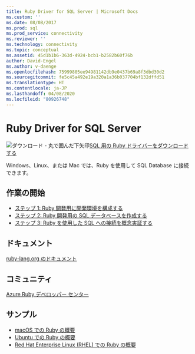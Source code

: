 ```yaml
---
title: Ruby Driver for SQL Server | Microsoft Docs
ms.custom: ''
ms.date: 08/08/2017
ms.prod: sql
ms.prod_service: connectivity
ms.reviewer: ''
ms.technology: connectivity
ms.topic: conceptual
ms.assetid: 45d1b1b6-363d-4924-bcb1-b2582b60f76b
author: David-Engel
ms.author: v-daenge
ms.openlocfilehash: 75999805ee94981142db9e0437b69a8f3dbd30d2
ms.sourcegitcommit: fe5c45a492e19a320a1a36b037704bf132dffd51
ms.translationtype: HT
ms.contentlocale: ja-JP
ms.lasthandoff: 04/08/2020
ms.locfileid: "80926748"
---
```

# <a name="ruby-driver-for-sql-server"></a>Ruby Driver for SQL Server

![ダウンロード - 丸で囲んだ下矢印](../../ssms/media/download-icon.png)[SQL 用の Ruby ドライバーをダウンロードする](../sql-connection-libraries.md#anchor-20-drivers-relational-access)

Windows、Linux、または Mac では、Ruby を使用して SQL Database に接続できます。   
  
## <a name="getting-started"></a>作業の開始  
* [ステップ 1: Ruby 開発用に開発環境を構成する](step-1-configure-development-environment-for-ruby-development.md)  
* [ステップ 2: Ruby 開発用の SQL データベースを作成する](step-2-create-a-sql-database-for-ruby-development.md)  
* [ステップ 3: Ruby を使用した SQL への接続を概念実証する](step-3-proof-of-concept-connecting-to-sql-using-ruby.md)  
  
## <a name="documentation"></a>ドキュメント  
[ruby-lang.org のドキュメント](https://www.ruby-lang.org/en/documentation/)  
  
## <a name="community"></a>コミュニティ  
[Azure Ruby デベロッパー センター](https://azure.microsoft.com/develop/ruby/)  
  
## <a name="samples"></a>サンプル
* [macOS での Ruby の概要](https://www.microsoft.com/sql-server/developer-get-started/ruby/mac/)
* [Ubuntu での Ruby の概要](https://www.microsoft.com/sql-server/developer-get-started/ruby/ubuntu/)
* [Red Hat Enterprise Linux (RHEL) での Ruby の概要](https://www.microsoft.com/sql-server/developer-get-started/ruby/rhel/)
